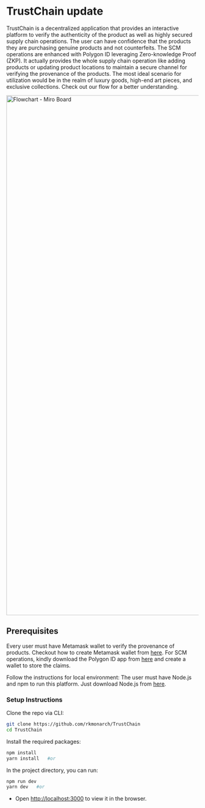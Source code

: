 # TrustChain update
TrustChain is a decentralized application that provides an interactive platform to verify the authenticity of the product as well as highly secured supply chain operations. The user can have confidence that the products they are purchasing genuine products and not counterfeits. The SCM operations are enhanced with Polygon ID leveraging Zero-knowledge Proof (ZKP). It actually provides the whole supply chain operation like adding products or updating product locations to maintain a secure channel for verifying the provenance of the products. The most ideal scenario for utilization would be in the realm of luxury goods, high-end art pieces, and exclusive collections. Check out our flow for a better understanding.

[<img width="1360" alt="Flowchart - Miro Board" src="https://user-images.githubusercontent.com/79443588/212469639-2e6f063b-3244-456d-85ae-de71b7c7b0bb.png">](https://miro.com/app/board/uXjVP0py33I=/?share_link_id=459305515488)

## Prerequisites

Every user must have Metamask wallet to verify the provenance of products. Checkout how to create Metamask wallet from [here](https://polygon.technology/blog/getting-started-with-metamask-on-polygon). For SCM operations, kindly download the Polygon ID app from [here](https://support.polygon.technology/support/solutions/articles/82000889068-how-to-set-up-polygon-id-and-connect-) and create a wallet to store the claims. 

Follow the instructions for local environment: The user must have Node.js and npm to run this platform. Just download Node.js from [here](https://nodejs.org/en/download/).

### Setup Instructions

Clone the repo via CLI:
```sh
git clone https://github.com/rkmonarch/TrustChain
cd TrustChain
```

Install the required packages:
```sh
npm install 
yarn install   #or
```

In the project directory, you can run:
```sh
npm run dev
yarn dev   #or
```

- Open [http://localhost:3000](http://localhost:3000) to view it in the browser.
